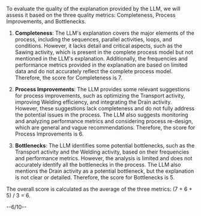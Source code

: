 To evaluate the quality of the explanation provided by the LLM, we will assess it based on the three quality metrics: Completeness, Process Improvements, and Bottlenecks.

1. **Completeness**: The LLM's explanation covers the major elements of the process, including the sequences, parallel activities, loops, and conditions. However, it lacks detail and critical aspects, such as the Sawing activity, which is present in the complete process model but not mentioned in the LLM's explanation. Additionally, the frequencies and performance metrics provided in the explanation are based on limited data and do not accurately reflect the complete process model. Therefore, the score for Completeness is 7.

2. **Process Improvements**: The LLM provides some relevant suggestions for process improvements, such as optimizing the Transport activity, improving Welding efficiency, and integrating the Drain activity. However, these suggestions lack completeness and do not fully address the potential issues in the process. The LLM also suggests monitoring and analyzing performance metrics and considering process re-design, which are general and vague recommendations. Therefore, the score for Process Improvements is 6.

3. **Bottlenecks**: The LLM identifies some potential bottlenecks, such as the Transport activity and the Welding activity, based on their frequencies and performance metrics. However, the analysis is limited and does not accurately identify all the bottlenecks in the process. The LLM also mentions the Drain activity as a potential bottleneck, but the explanation is not clear or detailed. Therefore, the score for Bottlenecks is 5.

The overall score is calculated as the average of the three metrics: (7 + 6 + 5) / 3 = 6.

--6/10--